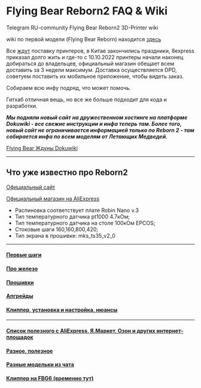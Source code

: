 # Flying Bear Reborn2 FAQ & Wiki
Telegram RU-community Flying Bear Reborn2 3D-Printer wiki

wiki по первой модели (Flying Bear Reborn) находится [здесь](https://github.com/flyingbear-reborn/wiki)

Все [ждут](https://t.me/fbg5_waiters) поставку принтеров, в Китае  закончились праздники, 8express приказал долго жить и где-то с 10.10.2022 принтеры начали наконец добираться до владельцев, официальный магазин обещает всем доставить за 3 недели максимум. Доставка осуществляется DPD, советуем поставить их мобильное приложение, чтобы видеть заказ.

Собираем всю инфу подряд, что может помочь.

Гитхаб отличная вещь, но все же больше подходит для кода и разработки.


***Мы подняли новый сайт на дружественном хостинге на платформе Dokuwiki - все свежие инструкции и инфа теперь там. Более того, новый сайт не ограничивается информацией только по Reborn 2 - там собирается инфа по всем моделям от Летающих Медведей.***

[Flying Bear Ждуны Dokuwiki](https://fb-waiters.bibirevo.net)

----

## Что уже известно про Reborn2

[Официальный сайт](https://3dflyingbear.com/products/flying-bear-reborn-2-3d-printer)

[Официальный магазин на AliExpress](https://aliexpress.ru/item/1005002981861087.html)

* Распиновка соответствует плате Robin Nano v.3
* Тип температурного датчика pt1000 4.7кОм;
* Тип температурного датчика на столе 100кОм EPCOS;
* Стоковые шаги 160,160,800,420;
* Тип экрана в прошивке: mks_ts35_v2_0

----

#### [Первые шаги](Hardware/first_steps.md)

#### [Про железо](Hardware/README.md)

#### [Прошивки](Firmware/README.md) 

#### [Апгрейды](Upgrades/README.md)

#### [Клиппер, установка и настройка, нюансы](Klipper/README.md)

----

#### [Список полезного с AliExpress, Я.Маркет, Озон и других интернет-площадок](Shops/README.md)

#### [Разное, полезное](Additional/useful_links.md)

#### [Разные модельки из чата](Additional/stls.md)

#### [Клиппер на FBG6 (временно тут)](FBG6/klipper.md)

[//]: # (13.10.22 23:03)
